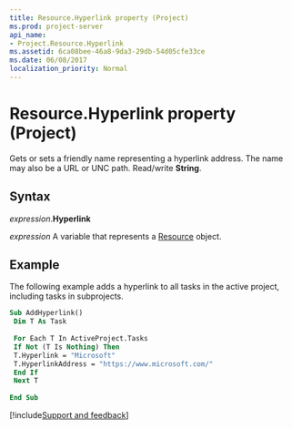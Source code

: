```yaml
---
title: Resource.Hyperlink property (Project)
ms.prod: project-server
api_name:
- Project.Resource.Hyperlink
ms.assetid: 6ca08bee-46a8-9da3-29db-54d05cfe33ce
ms.date: 06/08/2017
localization_priority: Normal
---
```



# Resource.Hyperlink property (Project)

Gets or sets a friendly name representing a hyperlink address. The name may also be a URL or UNC path. Read/write  **String**.


## Syntax

_expression_.**Hyperlink**

_expression_ A variable that represents a [Resource](./Project.Resource.md) object.


## Example

The following example adds a hyperlink to all tasks in the active project, including tasks in subprojects.


```vb
Sub AddHyperlink() 
 Dim T As Task 
 
 For Each T In ActiveProject.Tasks 
 If Not (T Is Nothing) Then 
 T.Hyperlink = "Microsoft" 
 T.HyperlinkAddress = "https://www.microsoft.com/" 
 End If 
 Next T 
 
End Sub
```

[!include[Support and feedback](~/includes/feedback-boilerplate.md)]